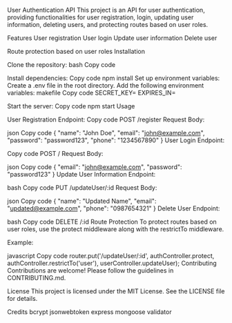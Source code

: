 User Authentication API
This project is an API for user authentication, providing functionalities for user registration, login, updating user information, deleting users, and protecting routes based on user roles.

Features
User registration
User login
Update user information
Delete user

Route protection based on user roles
Installation

Clone the repository:
bash
Copy code

Install dependencies:
Copy code
npm install
Set up environment variables:
Create a .env file in the root directory.
Add the following environment variables:
makefile
Copy code
SECRET_KEY=<your-secret-key>
EXPIRES_IN=<token-expiration-time>

Start the server:
Copy code
npm start
Usage

User Registration
Endpoint:
Copy code
POST /register
Request Body:

json
Copy code
{
  "name": "John Doe",
  "email": "john@example.com",
  "password": "password123",
  "phone": "1234567890"
}
User Login
Endpoint:

Copy code
POST /
Request Body:

json
Copy code
{
  "email": "john@example.com",
  "password": "password123"
}
Update User Information
Endpoint:

bash
Copy code
PUT /updateUser/:id
Request Body:

json
Copy code
{
  "name": "Updated Name",
  "email": "updated@example.com",
  "phone": "0987654321"
}
Delete User
Endpoint:

bash
Copy code
DELETE /:id
Route Protection
To protect routes based on user roles, use the protect middleware along with the restrictTo middleware.

Example:

javascript
Copy code
router.put('/updateUser/:id', authController.protect, authController.restrictTo('user'), userController.updateUser);
Contributing
Contributions are welcome! Please follow the guidelines in CONTRIBUTING.md.

License
This project is licensed under the MIT License. See the LICENSE file for details.

Credits
bcrypt
jsonwebtoken
express
mongoose
validator
